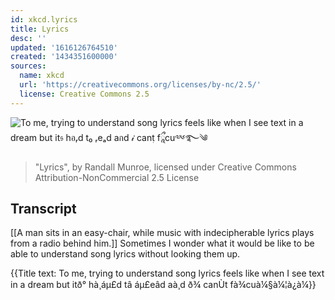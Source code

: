 ```yaml
---
id: xkcd.lyrics
title: Lyrics
desc: ''
updated: '1616126764510'
created: '1434351600000'
sources:
  name: xkcd
  url: 'https://creativecommons.org/licenses/by-nc/2.5/'
  license: Creative Commons 2.5
---
```

![To me, trying to understand song lyrics feels like when I see text in a dream but it𝔰 hอᵣd t₀ ᵣeₐd aกd 𝒾 canٖt fཱྀcu༧༦࿐༄](https://imgs.xkcd.com/comics/lyrics.png)
> "Lyrics", by Randall Munroe, licensed under Creative Commons Attribution-NonCommercial 2.5 License

## Transcript
[[A man sits in an easy-chair, while music with indecipherable lyrics plays from a radio behind him.]]
Sometimes I wonder what it would be like to be able to understand song lyrics without looking them up.

{{Title text: To me, trying to understand song lyrics feels like when I see text in a dream but itð° hà¸­áµ£d tâ áµ£eâd aà¸d ð¾ canÙt fà¾cuà¼§à¼¦à¿à¼}}
